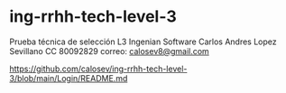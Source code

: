# ing-rrhh-tech-level-3
Prueba técnica de selección L3 Ingenian Software 
Carlos Andres Lopez Sevillano
CC 80092829
correo: calosev8@gmail.com

https://github.com/calosev/ing-rrhh-tech-level-3/blob/main/Login/README.md

